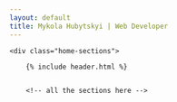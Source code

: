 ```yaml
---
layout: default
title: Mykola Hubytskyi | Web Developer
---
```

<div class="home-wrap">



	<div class="home-sections">

		{% include header.html %}

		
		<!-- all the sections here -->

<script type="text/javascript" src="/assets/js/functions.js"></script>

</div>